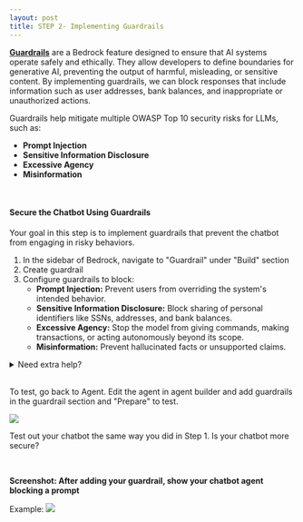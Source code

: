 ```yaml
---
layout: post
title: STEP 2- Implementing Guardrails
---
```


**[Guardrails](https://aws.amazon.com/bedrock/guardrails/)** are a Bedrock feature designed to ensure that AI systems operate safely and ethically. They allow developers to define boundaries for generative AI, preventing the output of harmful, misleading, or sensitive content. By implementing guardrails, we can block responses that include information such as user addresses, bank balances, and inappropriate or unauthorized actions.

Guardrails help mitigate multiple OWASP Top 10 security risks for LLMs, such as:

- **Prompt Injection**
- **Sensitive Information Disclosure**
- **Excessive Agency**
- **Misinformation**

<br>

#### Secure the Chatbot Using Guardrails

Your goal in this step is to implement guardrails that prevent the chatbot from engaging in risky behaviors.

1. In the sidebar of Bedrock, navigate to "Guardrail" under "Build" section
2. Create guardrail
3. Configure guardrails to block:
   - **Prompt Injection:** Prevent users from overriding the system's intended behavior.
   - **Sensitive Information Disclosure:** Block sharing of personal identifiers like SSNs, addresses, and bank balances.
   - **Excessive Agency:** Stop the model from giving commands, making transactions, or acting autonomously beyond its scope.
   - **Misinformation:** Prevent hallucinated facts or unsupported claims.

<details>
<summary>Need extra help?</summary>
<br>
<table>
  <thead>
    <tr>
      <th>OWASP Risk</th>
      <th></th>
    </tr>
  </thead>
  <tbody>
    <tr>
      <td><strong>Prompt Injection</strong></td>
      <td>In <strong>Step 2</strong>, be sure to enable the <strong>"Prompt attacks"</strong> filter under Bedrock Guardrails. This helps block users from injecting system-level prompts.</td>
    </tr>
    <tr>
      <td><strong>Sensitive Information Disclosure</strong></td>
      <td>For default type of personal information, block name, phone, email, etc in <strong>Step 5</strong>.
      <br>
      To block account number and bank balance, try using <strong>denied topics (Step 3)</strong>.
      <em>Hint:</em> Add several phrases like... "Your bank balance is $5000.", "You have $2942 in your savings account", "Your current account holds", "You have $2000 in your account". Play around with this and test to see if this information is blocked when queried.</td>
    </tr>
    <tr>
      <td><strong>Excessive Agency</strong></td>
      <td>Add <strong>denied topics</strong> to stop the AI from pretending to take unauthorized actions (e.g., "I've updated your account" or "Money has been transferred"). The AI should not simulate authority.</td>
    </tr>
    <tr>
      <td><strong>Misinformation</strong></td>
      <td>Add a <strong>"Relevance filter"</strong> under guardrail settings.<br>
      <em>Hint:</em> This ensures the AI's response is grounded in the knowledge base, helping prevent hallucinations or confident falsehoods.</td>
    </tr>
  </tbody>
</table>
</details>

<br>

To test, go back to Agent. Edit the agent in agent builder and add guardrails in the guardrail section and "Prepare" to test.

<img src="{{ site.baseurl }}/assets/images/guardrail.png">

Test out your chatbot the same way you did in Step 1. Is your chatbot more secure?

<br>

**Screenshot: After adding your guardrail, show your chatbot agent blocking a prompt**

Example:
<img src="{{ site.baseurl }}/assets/images/s2_example.png">
